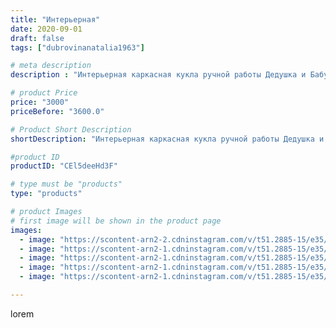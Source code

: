 ```yaml
---
title: "Интерьерная"
date: 2020-09-01
draft: false
tags: ["dubrovinanatalia1963"]

# meta description
description : "Интерьерная каркасная кукла ручной работы Дедушка и Бабушка рядышком!!!!Высота кукол 50//-54 см..По вопросам приобретения обращаться в директ."

# product Price
price: "3000"
priceBefore: "3600.0"

# Product Short Description
shortDescription: "Интерьерная каркасная кукла ручной работы Дедушка и Бабушка рядышком!!!!Высота кукол 50//-54 см..По вопросам приобретения обращаться в директ."

#product ID
productID: "CEl5deeHd3F"

# type must be "products"
type: "products"

# product Images
# first image will be shown in the product page
images:
  - image: "https://scontent-arn2-2.cdninstagram.com/v/t51.2885-15/e35/118136306_731710281013752_2641879901559861411_n.jpg?_nc_ht=scontent-arn2-2.cdninstagram.com&_nc_cat=100&_nc_ohc=Fqazuab9efcAX_XO4td&se=7&tp=1&oh=aa78db9e458e45c32a10736c5738be60&oe=605FCE3C&ig_cache_key=MjM4ODU2Nzg4Nzc5ODEyMTY3NQ%3D%3D.2"
  - image: "https://scontent-arn2-1.cdninstagram.com/v/t51.2885-15/e35/118587405_315992159475803_7455705673004688807_n.jpg?_nc_ht=scontent-arn2-1.cdninstagram.com&_nc_cat=111&_nc_ohc=bWI-lSCeCUEAX99dcPk&se=7&tp=1&oh=19568cf2207a81996328995bd71482c1&oe=605F0F0E&ig_cache_key=MjM4ODU2Nzg4Nzc3MzE2NTQwNA%3D%3D.2"
  - image: "https://scontent-arn2-1.cdninstagram.com/v/t51.2885-15/e35/118560642_2609283399329811_3029584296759906649_n.jpg?_nc_ht=scontent-arn2-1.cdninstagram.com&_nc_cat=103&_nc_ohc=M-i-dnGybQYAX-uvZMP&se=7&tp=1&oh=5414be6f89f5653d0684668f5cad6456&oe=60602040&ig_cache_key=MjM4ODU2Nzg4Nzc4MTQ1NDc5NQ%3D%3D.2"
  - image: "https://scontent-arn2-1.cdninstagram.com/v/t51.2885-15/e35/118189044_155139629556165_4137452120901734262_n.jpg?_nc_ht=scontent-arn2-1.cdninstagram.com&_nc_cat=109&_nc_ohc=ajfLCnhx_QoAX80ev3a&se=7&tp=1&oh=8904ed978c8a182b1b1579b74f6a7633&oe=605FCBEB&ig_cache_key=MjM4ODU2Nzg4Nzc2NDY1NjQzNg%3D%3D.2"
  - image: "https://scontent-arn2-1.cdninstagram.com/v/t51.2885-15/e35/118548556_123287006148215_3462607862058500641_n.jpg?_nc_ht=scontent-arn2-1.cdninstagram.com&_nc_cat=111&_nc_ohc=Lj-M_eH1uHUAX_wSpck&se=7&tp=1&oh=3715d424834522c464847509d4595257&oe=605FF3D1&ig_cache_key=MjM4ODU2Nzg4Nzc0NzgzNTUwNA%3D%3D.2"

---
```

lorem
